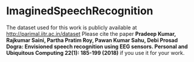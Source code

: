 # ImaginedSpeechRecognition

The dataset used for this work is publicly available at http://parimal.iitr.ac.in/dataset
Please cite the paper **Pradeep Kumar, Rajkumar Saini, Partha Pratim Roy, Pawan Kumar Sahu, Debi Prosad Dogra: Envisioned speech recognition using EEG sensors. Personal and Ubiquitous Computing 22(1): 185-199 (2018)** if you use it for your work. 
